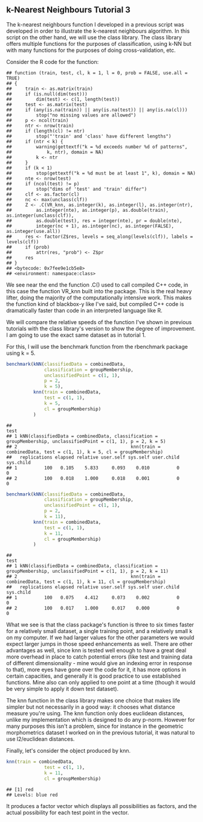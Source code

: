 ## k-Nearest Neighbours Tutorial 3

The k-nearest neighbours function I developed in a previous script was developed in order to illustrate the k-nearest neighbours algorithm. In this script on the other hand, we will use the class library. The class library offers multiple functions for the purposes of classification, using k-NN but with many functions for the purposes of doing cross-validation, etc.

Consider the R code for the function:

    ## function (train, test, cl, k = 1, l = 0, prob = FALSE, use.all = TRUE) 
    ## {
    ##     train <- as.matrix(train)
    ##     if (is.null(dim(test))) 
    ##         dim(test) <- c(1, length(test))
    ##     test <- as.matrix(test)
    ##     if (any(is.na(train)) || any(is.na(test)) || any(is.na(cl))) 
    ##         stop("no missing values are allowed")
    ##     p <- ncol(train)
    ##     ntr <- nrow(train)
    ##     if (length(cl) != ntr) 
    ##         stop("'train' and 'class' have different lengths")
    ##     if (ntr < k) {
    ##         warning(gettextf("k = %d exceeds number %d of patterns", 
    ##             k, ntr), domain = NA)
    ##         k <- ntr
    ##     }
    ##     if (k < 1) 
    ##         stop(gettextf("k = %d must be at least 1", k), domain = NA)
    ##     nte <- nrow(test)
    ##     if (ncol(test) != p) 
    ##         stop("dims of 'test' and 'train' differ")
    ##     clf <- as.factor(cl)
    ##     nc <- max(unclass(clf))
    ##     Z <- .C(VR_knn, as.integer(k), as.integer(l), as.integer(ntr), 
    ##         as.integer(nte), as.integer(p), as.double(train), as.integer(unclass(clf)), 
    ##         as.double(test), res = integer(nte), pr = double(nte), 
    ##         integer(nc + 1), as.integer(nc), as.integer(FALSE), as.integer(use.all))
    ##     res <- factor(Z$res, levels = seq_along(levels(clf)), labels = levels(clf))
    ##     if (prob) 
    ##         attr(res, "prob") <- Z$pr
    ##     res
    ## }
    ## <bytecode: 0x7fee9e1cb5e8>
    ## <environment: namespace:class>

We see near the end the function .C() used to call compiled C++ code, in this case the function VR\_knn built into the package. This is the real heavy lifter, doing the majority of the computationally intensive work. This makes the function kind of blackbox-y like I've said, but compiled C++ code is dramatically faster than code in an interpreted language like R.

We will compare the relative speeds of the function I've shown in previous tutorials with the class library's version to show the degree of improvement. I am going to use the exact same dataset as in tutorial 1.

For this, I will use the benchmark function from the rbenchmark package using k = 5.

``` r
benchmark(kNN(classifiedData = combinedData, 
              classification = groupMembership, 
              unclassifiedPoint = c(1, 1), 
              p = 2, 
              k = 5), 
          knn(train = combinedData, 
              test = c(1, 1), 
              k = 5, 
              cl = groupMembership)
          )
```

    ##                                                                                                              test
    ## 1 kNN(classifiedData = combinedData, classification = groupMembership, unclassifiedPoint = c(1, 1), p = 2, k = 5)
    ## 2                                          knn(train = combinedData, test = c(1, 1), k = 5, cl = groupMembership)
    ##   replications elapsed relative user.self sys.self user.child sys.child
    ## 1          100   0.105    5.833     0.093    0.010          0         0
    ## 2          100   0.018    1.000     0.018    0.001          0         0

``` r
benchmark(kNN(classifiedData = combinedData, 
              classification = groupMembership, 
              unclassifiedPoint = c(1, 1), 
              p = 2, 
              k = 11), 
          knn(train = combinedData, 
              test = c(1, 1), 
              k = 11, 
              cl = groupMembership)
          )
```

    ##                                                                                                               test
    ## 1 kNN(classifiedData = combinedData, classification = groupMembership, unclassifiedPoint = c(1, 1), p = 2, k = 11)
    ## 2                                          knn(train = combinedData, test = c(1, 1), k = 11, cl = groupMembership)
    ##   replications elapsed relative user.self sys.self user.child sys.child
    ## 1          100   0.075    4.412     0.073    0.002          0         0
    ## 2          100   0.017    1.000     0.017    0.000          0         0

What we see is that the class package's function is three to six times faster for a relatively small dataset, a single training point, and a relatively small k on my computer. If we had larger values for the other parameters we would expect larger jumps in those speed enhancements as well. There are other advantages as well, since knn is tested well enough to have a great deal more overhead in place to catch potential errors (like test and training data of different dimensionality - mine would give an indexing error in response to that), more eyes have gone over the code for it, it has more options in certain capacities, and generally it is good practice to use established functions. Mine also can only applied to one point at a time (though it would be very simple to apply it down test dataset).

The knn function in the class library makes one choice that makes life simpler but not necessarily in a good way: it chooses what distance measure you're using. The knn function only does euclidean distances, unlike my implementation which is designed to do any p-norm. However for many purposes this isn't a problem, since for instance in the geometric morphometrics dataset I worked on in the previous tutorial, it was natural to use l2/euclidean distances.

Finally, let's consider the object produced by knn.

``` r
knn(train = combinedData, 
              test = c(1, 1), 
              k = 11, 
              cl = groupMembership)
```

    ## [1] red
    ## Levels: blue red

It produces a factor vector which displays all possibilities as factors, and the actual possibility for each test point in the vector.
